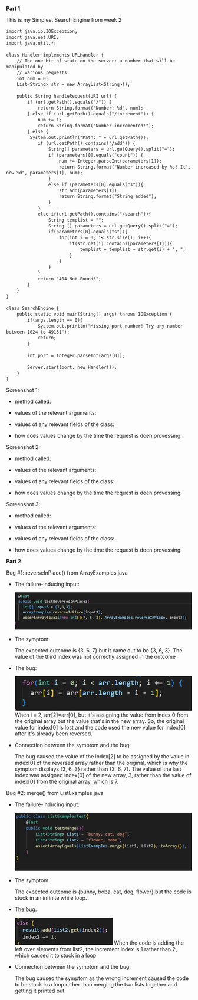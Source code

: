 **Part 1**

This is my Simplest Search Engine from week 2

    import java.io.IOException;
    import java.net.URI;
    import java.util.*;

    class Handler implements URLHandler {
        // The one bit of state on the server: a number that will be manipulated by
        // various requests.
        int num = 0;
        List<String> str = new ArrayList<String>();

        public String handleRequest(URI url) {
            if (url.getPath().equals("/")) {
                return String.format("Number: %d", num);
            } else if (url.getPath().equals("/increment")) {
                num += 1;
                return String.format("Number incremented!");
            } else {
             System.out.println("Path: " + url.getPath());
                if (url.getPath().contains("/add")) {
                    String[] parameters = url.getQuery().split("=");
                    if (parameters[0].equals("count")) {
                        num += Integer.parseInt(parameters[1]);
                        return String.format("Number increased by %s! It's now %d", parameters[1], num);
                    }
                    else if (parameters[0].equals("s")){
                        str.add(parameters[1]);
                        return String.format("String added");
                    }
                }
                else if(url.getPath().contains("/search")){
                    String templist = "";
                    String [] parameters = url.getQuery().split("=");
                    if(parameters[0].equals("s")){
                        for(int i = 0; i< str.size(); i++){
                            if(str.get(i).contains(parameters[1])){
                                templist = templist + str.get(i) + ", ";
                            }
                        }
                    }
                }
                return "404 Not Found!";
            }
        }
    }

    class SearchEngine {
        public static void main(String[] args) throws IOException {
            if(args.length == 0){
                System.out.println("Missing port number! Try any number between 1024 to 49151");
                return;
            }

            int port = Integer.parseInt(args[0]);

            Server.start(port, new Handler());
        }
    }

Screenshot 1: 
    
- method called: 

- values of the relevant arguments: 

- values of any relevant fields of the class: 

- how does values change by the time the request is doen provessing: 

Screenshot 2: 
    
- method called: 

- values of the relevant arguments: 

- values of any relevant fields of the class: 

- how does values change by the time the request is doen provessing: 

Screenshot 3: 
    
- method called: 

- values of the relevant arguments: 

- values of any relevant fields of the class: 

- how does values change by the time the request is doen provessing: 

**Part 2**

Bug #1: reverseInPlace() from ArrayExamples.java
    
- The failure-inducing input: 

    ![input for bug1](bug%231input.png)

- The symptom: 
    
    The expected outcome is {3, 6, 7} but it came out to be {3, 6, 3}. The value of the third index was not correctly assigned in the outcome

- The bug:

    ![bug for bug1](bug%231bug.png)
    When i = 2, arr[2]=arr[0], but it's assigning the value from index 0 from the original array but the value that's in the new array. So, the original value for index[0] is lost and the code used the new value for index[0] after it's already been reversed.

- Connection between the symptom and the bug:

    The bug caused the value of the index[2] to be assigned by the value in index[0] of the reversed array rather than the original, which is why the symptom displays {3, 6, 3} rather than {3, 6, 7}. The value of the last index was assigned index[0] of the new array, 3, rather than the value of index[0] from the original array, which is 7. 


Bug #2: merge() from ListExamples.java
- The failure-inducing input:

    ![input for bug#2](bug%232input.PNG)

- The symptom:

    The expected outcome is {bunny, boba, cat, dog, flower} but the code is stuck in an infinite while loop. 

- The bug:

    ![bug for bug#2](bug%232bug.PNG)
    When the code is adding the left over elements from list2, the increment index is 1 rather than 2, which caused it to stuck in a loop 

- Connection between the symptom and the bug: 

     The bug caused the symptom as the wrong increment caused the code to be stuck in a loop rather than merging the two lists together and getting it printed out.
